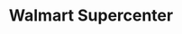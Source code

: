 ---
title: "Walmart Supercenter"
url: /cumming/walmart-supercenter-market-place-boulevard/
shop: supermarket
---